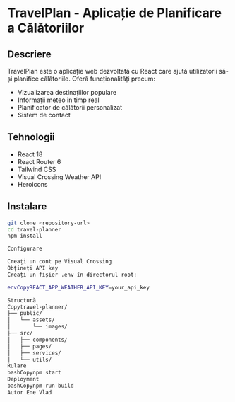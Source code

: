 # TravelPlan - Aplicație de Planificare a Călătoriilor

## Descriere
TravelPlan este o aplicație web dezvoltată cu React care ajută utilizatorii să-și planifice călătoriile. Oferă funcționalități precum:
- Vizualizarea destinațiilor populare
- Informații meteo în timp real
- Planificator de călătorii personalizat
- Sistem de contact

## Tehnologii
- React 18
- React Router 6
- Tailwind CSS
- Visual Crossing Weather API
- Heroicons

## Instalare
```bash
git clone <repository-url>
cd travel-planner
npm install

Configurare

Creați un cont pe Visual Crossing
Obțineți API key
Creați un fișier .env în directorul root:

envCopyREACT_APP_WEATHER_API_KEY=your_api_key

Structură
Copytravel-planner/
├── public/
│   └── assets/
│       └── images/
├── src/
│   ├── components/
│   ├── pages/
│   ├── services/
│   └── utils/
Rulare
bashCopynpm start
Deployment
bashCopynpm run build
Autor Ene Vlad